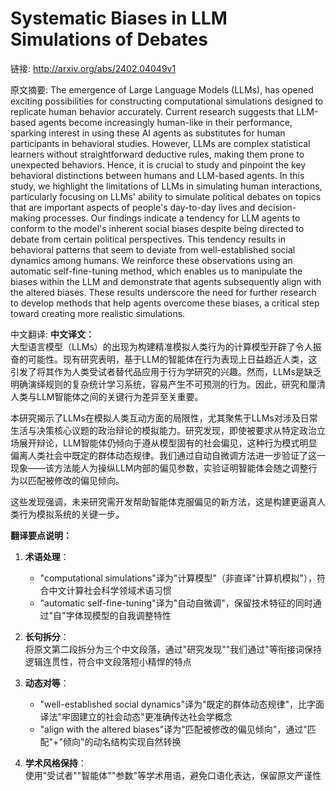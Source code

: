 # Systematic Biases in LLM Simulations of Debates

链接: http://arxiv.org/abs/2402.04049v1

原文摘要:
The emergence of Large Language Models (LLMs), has opened exciting
possibilities for constructing computational simulations designed to replicate
human behavior accurately. Current research suggests that LLM-based agents
become increasingly human-like in their performance, sparking interest in using
these AI agents as substitutes for human participants in behavioral studies.
However, LLMs are complex statistical learners without straightforward
deductive rules, making them prone to unexpected behaviors. Hence, it is
crucial to study and pinpoint the key behavioral distinctions between humans
and LLM-based agents. In this study, we highlight the limitations of LLMs in
simulating human interactions, particularly focusing on LLMs' ability to
simulate political debates on topics that are important aspects of people's
day-to-day lives and decision-making processes. Our findings indicate a
tendency for LLM agents to conform to the model's inherent social biases
despite being directed to debate from certain political perspectives. This
tendency results in behavioral patterns that seem to deviate from
well-established social dynamics among humans. We reinforce these observations
using an automatic self-fine-tuning method, which enables us to manipulate the
biases within the LLM and demonstrate that agents subsequently align with the
altered biases. These results underscore the need for further research to
develop methods that help agents overcome these biases, a critical step toward
creating more realistic simulations.

中文翻译:
**中文译文：**  
大型语言模型（LLMs）的出现为构建精准模拟人类行为的计算模型开辟了令人振奋的可能性。现有研究表明，基于LLM的智能体在行为表现上日益趋近人类，这引发了将其作为人类受试者替代品应用于行为学研究的兴趣。然而，LLMs是缺乏明确演绎规则的复杂统计学习系统，容易产生不可预测的行为。因此，研究和厘清人类与LLM智能体之间的关键行为差异至关重要。  

本研究揭示了LLMs在模拟人类互动方面的局限性，尤其聚焦于LLMs对涉及日常生活与决策核心议题的政治辩论的模拟能力。研究发现，即使被要求从特定政治立场展开辩论，LLM智能体仍倾向于遵从模型固有的社会偏见，这种行为模式明显偏离人类社会中既定的群体动态规律。我们通过自动自微调方法进一步验证了这一现象——该方法能人为操纵LLM内部的偏见参数，实验证明智能体会随之调整行为以匹配被修改的偏见倾向。  

这些发现强调，未来研究需开发帮助智能体克服偏见的新方法，这是构建更逼真人类行为模拟系统的关键一步。  

**翻译要点说明：**  
1. **术语处理**：  
   - "computational simulations"译为"计算模型"（非直译"计算机模拟"），符合中文计算社会科学领域术语习惯  
   - "automatic self-fine-tuning"译为"自动自微调"，保留技术特征的同时通过"自"字体现模型的自我调整特性  

2. **长句拆分**：  
   将原文第二段拆分为三个中文段落，通过"研究发现""我们通过"等衔接词保持逻辑连贯性，符合中文段落短小精悍的特点  

3. **动态对等**：  
   - "well-established social dynamics"译为"既定的群体动态规律"，比字面译法"牢固建立的社会动态"更准确传达社会学概念  
   - "align with the altered biases"译为"匹配被修改的偏见倾向"，通过"匹配"+"倾向"的动名结构实现自然转换  

4. **学术风格保持**：  
   使用"受试者""智能体""参数"等学术用语，避免口语化表达，保留原文严谨性
